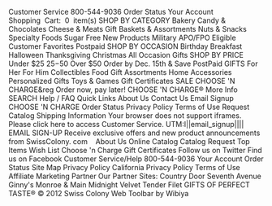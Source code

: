 Customer Service 800-544-9036 Order Status Your Account Shopping  Cart:  0  item(s) SHOP BY CATEGORY Bakery Candy & Chocolates Cheese & Meats Gift Baskets & Assortments Nuts & Snacks Specialty Foods Sugar Free New Products Military APO/FPO Eligible Customer Favorites Postpaid SHOP BY OCCASION Birthday Breakfast Halloween Thanksgiving Christmas All Occasion Gifts SHOP BY PRICE Under $25 $25-$50 Over $50 Order by Dec. 15th & Save PostPaid GIFTS For Her For Him Collectibles Food Gift Assortments Home Accessories Personalized Gifts Toys & Games Gift Certificates SALE CHOOSE 'N CHARGE&reg Order now, pay later! CHOOSE 'N CHARGE® More Info SEARCH Help / FAQ Quick Links About Us Contact Us Email Signup CHOOSE 'N CHARGE Order Status Privacy Policy Terms of Use Request Catalog Shipping Information Your browser does not support iframes. Please click here to access Customer Service. UTM:I||email\_signup|||| EMAIL SIGN-UP Receive exclusive offers and new product announcements from SwissColony. com    About Us Online Catalog Catalog Request Top Items Wish List Choose 'n Charge Gift Certificates Follow us on Twitter Find us on Facebook Customer Service/Help 800-544-9036 Your Account Order Status Site Map Privacy Policy California Privacy Policy Terms of Use Affiliate Marketing Partner Our Partner Sites: Country Door Seventh Avenue Ginny's Monroe & Main Midnight Velvet Tender Filet GIFTS OF PERFECT TASTE® © 2012 Swiss Colony Web Toolbar by Wibiya